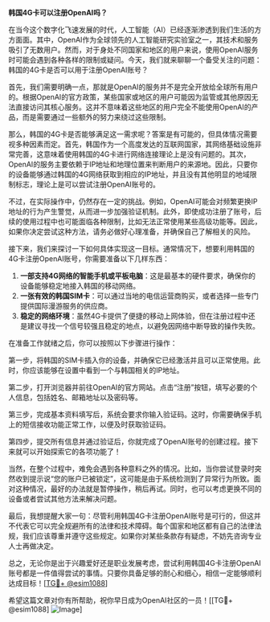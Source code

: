 **韩国4G卡可以注册OpenAI吗？**

在当今这个数字化飞速发展的时代，人工智能（AI）已经逐渐渗透到我们生活的方方面面。其中，OpenAI作为全球领先的人工智能研究实验室之一，其技术和服务吸引了无数用户。然而，对于身处不同国家和地区的用户来说，使用OpenAI服务时可能会遇到各种各样的限制或疑问。今天，我们就来聊聊一个备受关注的问题：韩国的4G卡是否可以用于注册OpenAI账号？

首先，我们需要明确一点，那就是OpenAI的服务并不是完全开放给全球所有用户的。根据OpenAI的官方政策，某些国家或地区的用户可能因为监管或其他原因无法直接访问其核心服务。这并不意味着这些地区的用户完全不能使用OpenAI的产品，而是需要通过一些额外的努力来绕过这些限制。

那么，韩国的4G卡是否能够满足这一需求呢？答案是有可能的，但具体情况需要视多种因素而定。首先，韩国作为一个高度发达的互联网国家，其网络基础设施非常完善，这意味着使用韩国的4G卡进行网络连接理论上是没有问题的。其次，OpenAI的服务主要依赖于IP地址和地理位置来判断用户的来源地。因此，只要你的设备能够通过韩国的4G网络获取到相应的IP地址，并且没有其他明显的地域限制标志，理论上是可以尝试注册OpenAI账号的。

不过，在实际操作中，仍然存在一定的挑战。例如，OpenAI可能会对频繁更换IP地址的行为产生警觉，从而进一步加强验证机制。此外，即使成功注册了账号，后续的使用过程中也可能面临各种限制，比如无法正常使用某些高级功能等。因此，如果你决定尝试这种方法，请务必做好心理准备，并确保自己了解相关的风险。

接下来，我们来探讨一下如何具体实现这一目标。通常情况下，想要利用韩国的4G卡注册OpenAI账号，你需要准备以下几样东西：

1. **一部支持4G网络的智能手机或平板电脑**：这是最基本的硬件要求，确保你的设备能够稳定地接入韩国的移动网络。
2. **一张有效的韩国SIM卡**：可以通过当地的电信运营商购买，或者选择一些专门提供国际漫游服务的供应商。
3. **稳定的网络环境**：虽然4G卡提供了便捷的移动上网体验，但在注册过程中还是建议寻找一个信号较强且稳定的地点，以避免因网络中断导致的操作失败。

在准备工作就绪之后，你可以按照以下步骤进行操作：

第一步，将韩国的SIM卡插入你的设备，并确保它已经激活并且可以正常使用。此时，你应该能够在设置中看到一个与韩国相关的IP地址。

第二步，打开浏览器并前往OpenAI的官方网站。点击“注册”按钮，填写必要的个人信息，包括姓名、邮箱地址以及密码等。

第三步，完成基本资料填写后，系统会要求你输入验证码。这时，你需要确保手机上的短信接收功能正常工作，以便及时获取验证码。

第四步，提交所有信息并通过验证后，你就完成了OpenAI账号的创建过程。接下来就可以开始探索它的各项功能了！

当然，在整个过程中，难免会遇到各种意料之外的情况。比如，当你尝试登录时突然收到提示说“您的账户已被锁定”，这可能是由于系统检测到了异常行为所致。面对这种情况，最好的办法就是暂停操作，稍后再试。同时，也可以考虑更换不同的设备或者尝试其他方法来解决问题。

最后，我想提醒大家一句：尽管利用韩国4G卡注册OpenAI账号是可行的，但这并不代表它可以完全规避所有的法律和技术障碍。每个国家和地区都有自己的法律法规，我们应该尊重并遵守这些规定。如果你对某些条款存有疑虑，不妨先咨询专业人士再做决定。

总之，无论你是出于兴趣爱好还是职业发展考虑，尝试利用韩国4G卡注册OpenAI账号都是一件值得尝试的事情。只要你具备足够的耐心和细心，相信一定能够顺利达成目标！[[TG💪+ @esim1088](https://t.me/s/esim1088)]

希望这篇文章对你有所帮助，祝你早日成为OpenAI社区的一员！[[TG💪+ @esim1088] ![Image](https://i.postimg.cc/4NQfJmqS/Snipaste-2025-05-13-00-14-12.png)]
